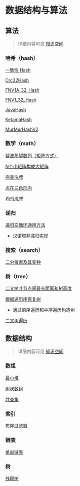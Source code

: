 # 数据结构与算法

## 算法
> 详细内容可见 [知识空间](https://xliuqq.github.io/blog_md/code_guide/algs/common.html)

### 哈希（hash）


[一致性 Hash](src/main/java/com/xliu/cs/algs/hash/ConsistentHash.java)

[Crc32Hash](src/main/java/com/xliu/cs/algs/hash/Crc32Hash.java)

[FNV1A_32_Hash](src/main/java/com/xliu/cs/algs/hash/FNV1A_32_Hash.java)

[FNV1_32_Hash](src/main/java/com/xliu/cs/algs/hash/FNV1_32_Hash.java)

[JavaHash](src/main/java/com/xliu/cs/algs/hash/JavaHash.java)

[KetamaHash](src/main/java/com/xliu/cs/algs/hash/KetamaHash.java)

[MurMurHashV2](src/main/java/com/xliu/cs/algs/hash/MurMurHashV2.java)

### 数学（math）


[斐波那契数列（矩阵方式）](src/main/java/com/xliu/cs/algs/math/Fibonacci.java)

[N个小矩阵构成大矩阵](src/main/java/com/xliu/cs/algs/math/PerfectRectangle.java)

[完美洗牌](src/main/java/com/xliu/cs/algs/math/PerfectShuffle.java)

[点在三角形内](src/main/java/com/xliu/cs/algs/math/PointInTriangle.java)

[均匀洗牌](src/main/java/com/xliu/cs/algs/math/Shuffle.java)

### 递归


[递归变循环通用方法](src/main/java/com/xliu/cs/algs/recursive/RecursiveToFor.java)

- 汉诺塔非递归实现

### 搜索（search）


[二分搜索及其变种](src/main/java/com/xliu/cs/algs/search/BinarySearch.java)

### 树（tree）


[二叉树叶节点间最长距离和树高度](src/main/java/com/xliu/cs/algs/tree/MaxPathBetweenLeaf.java)

[根据遍历序恢复树](src/main/java/com/xliu/cs/algs/tree/RebuildTree.java)

- 通过前序遍历和中序遍历构造树

[二叉树遍历](src/main/java/com/xliu/cs/algs/tree/TraverseTree.java)

## 数据结构
> 详细内容可见 [知识空间](https://xliuqq.github.io/blog_md/code_guide/data_structure/array.html)

### 数组


[最小堆](src/main/java/com/xliu/cs/ds/array/Heap.java)

[树状数组](src/main/java/com/xliu/cs/ds/array/TreeArray.java)

[并查集](src/main/java/com/xliu/cs/ds/array/UnionSet.java)

### 索引


[布隆过滤器](src/main/java/com/xliu/cs/ds/index/BloomFilter.java)

### 链表


[单向链表](src/main/java/com/xliu/cs/ds/linkedlist/SingleLinkedList.java)

### 树


[线段树](src/main/java/com/xliu/cs/ds/tree/SegmentTree.java)

